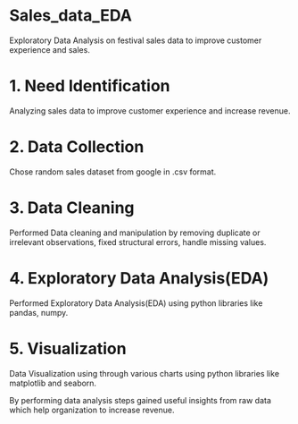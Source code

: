# Sales_data_EDA
Exploratory Data Analysis on festival sales data to improve customer experience and sales.

# 1. Need Identification
Analyzing sales data to improve customer experience and increase revenue.

# 2. Data Collection
Chose random sales dataset from google in .csv format.

# 3. Data Cleaning
Performed Data cleaning and manipulation by removing duplicate or irrelevant observations, fixed structural errors, handle missing values.

# 4. Exploratory Data Analysis(EDA)
Performed Exploratory Data Analysis(EDA) using python libraries like pandas, numpy.

# 5. Visualization
Data Visualization using through various charts using python libraries like matplotlib and seaborn.

By performing data analysis steps gained useful insights from raw data which help organization to increase revenue.
